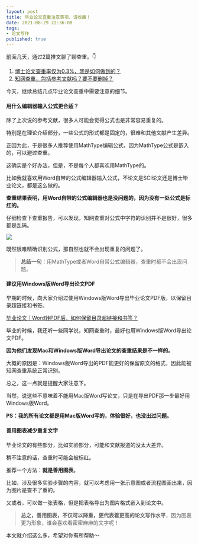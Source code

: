 ```yaml
---
layout: post
title: 毕业论文查重注意事项，请收藏！
date: 2021-08-29 22:36:00
tags: 
- 论文写作
published: true
---
```




前面几天，通过2篇推文聊了聊查重。👇

1. [博士论文查重率仅为0.3%，我是如何做到的？](https://mp.weixin.qq.com/s/WlUeU99UzMkT5-05pQjP-w)
1. [知网查重，包括参考文献吗？要不要删掉？](https://mp.weixin.qq.com/s/TusilXKGobC0oYDpma4x4w)

今天，继续总结几点毕业论文查重中需要注意的细节。

#### 用什么编辑器输入公式更合适？

除了上次说的参考文献，很多人可能会觉得公式也是非常容易重复的。

特别是在理论介绍部分，一些公式的形式都是固定的，很难和其他文献产生差异。

正因为此，于是很多人推荐使用MathType编辑公式，因为MathType公式是嵌入的，可以避过查重。

这确实是个好办法，但是，不是每个人都喜欢用MathType的。

比如我就喜欢用Word自带的公式编辑器输入公式，不论文是SCI论文还是博士毕业论文，都是这么做的。

**查重结果表明，用Word自带的公式编辑器也是没问题的，因为没有一处公式是标红的。**

仔细检查下查重报告，可以发现，知网查重对公式中字符的识别并不是很好，很多都是乱码。

![](https://gitee.com/qnscholar/figurebed/raw/master/img/20210829192349.png)

既然很难精确识别公式，那自然也就不会出现重复的问题了。

> **总结一句**：用MathType或者Word自带公式编辑器，查重时都不会出现问题。

#### 建议用Windows版Word导出论文PDF

早期的时候，向大家介绍过使用Windows版Word导出毕业论文PDF版，以保留目录超链接和书签。


[毕业论文｜Word转PDF后，如何保留目录超链接和书签？](https://mp.weixin.qq.com/s/48u6kn000UgUVX8Bikl0ww)

毕业的时候，我还听一些同学说，知网查重时，最好也用Windows版Word导出论文PDF。

**因为他们发现Mac和Windows版Word导出论文的查重结果是不一样的。**

大概的原因是：Windows版Word导出的PDF能更好的保留原文的格式，因此能被知网查重系统正常识别。

总之，这一点就是提醒大家注意下。

当然，说这些不意味着不能用Mac版Word写论文，只是在导出PDF那一步最好用Windows版Word。

**PS：我的所有论文都是用Mac版Word写的，体验很好，也没出过问题。**

#### 善用图表减少重复文字

毕业论文的有些部分，比如实验部分，可能和文献报道的没太大差异。

稍不注意的话，查重时可能会被标红。

推荐一个方法：**就是善用图表**。

比如，涉及很多实验步骤的内容，就可以考虑用一张示意图或者流程图画出来，因为图片是查不了重的。

又或者，可以做一张表格，但是把表格导出为图片格式嵌入到论文中。

> **总之，善用图表，不仅可以降重，更代表着更高的论文写作水平**，因为图表更为形象，谁会喜欢看密密麻麻的文字呢！

本文就介绍这么多，希望对你有所帮助～